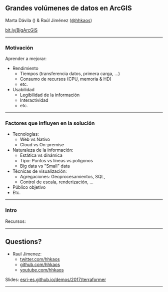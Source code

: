 <!-- .slide: class="title" -->

## Grandes volúmenes de datos en ArcGIS
Marta Dávila () & Raúl Jiménez ([@hhkaos](https://twitter.com/hhkaos))

[bit.ly/BigArcGIS](#)

---

<!-- .slide: class="section" -->

### Motivación

Aprender a mejorar:
* Rendimiento
  * Tiempos (transferencia datos, primera carga, ...)
  * Consumo de recursos (CPU, memoria & HD)
  * etc.
* Usabilidad
  * Legibilidad de la información
  * Interactividad
  * etc.

---

### Factores que influyen en la solución

* Tecnologías:
  * Web vs Nativo
  * Cloud vs On-premise
* Naturaleza de la información:
  * Estática vs dinámica
  * Tipo: Puntos vs líneas vs polígonos
  * Big data vs "Small" data
* Técnicas de visualización:
  * Agregaciones: Geoprocesamientos, SQL,
  * Control de escala, renderización, ...
* Público objetivo
* Etc.

---

### Intro

Recursos:

---

<!-- .slide: class="questions centered" -->

## Questions?

* Raul Jimenez:
  * [twitter.com/hhkaos](https://twitter.com/hhkaos)
  * [github.com/hhkaos](https://github.com/hhkaos)
  * [youtube.com/hhkaos](https://youtube.com/hhkaos)

Slides: [esri-es.github.io/demos/2017/terraformer](https://esri-es.github.io/demos/2017/terraformer)

---

<!-- .slide: class="end" -->
#
